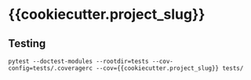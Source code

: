 # {{cookiecutter.project_slug}}

## Testing

```
pytest --doctest-modules --rootdir=tests --cov-config=tests/.coveragerc --cov={{cookiecutter.project_slug}} tests/
```
